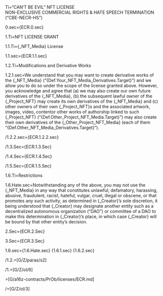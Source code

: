 Ti=“CAN’T BE EVIL” NFT LICENSE<br>NON-EXCLUSIVE COMMERCIAL RIGHTS & HATE SPEECH TERMINATION (“CBE-NECR-HS”)

0.sec={ECR.0.sec}

1.Ti=NFT LICENSE GRANT

1.1.Ti={_NFT_Media} License

1.1.sec={ECR.1.1.sec}

1.2.Ti=Modifications and Derivative Works

1.2.1.sec=We understand that you may want to create derivative works of the {_NFT_Media} (“{Def.Your_NFT_Media_Derivatives.Target}”) and we allow you to do so under the scope of the license granted above. However, you acknowledge and agree that (a) we may also create our own future derivatives of the {_NFT_Media}, (b) the subsequent lawful owner of the {_Project_NFT} may create its own derivatives of the {_NFT_Media} and (c) other owners of their own {_Project_NFT}s and the associated artwork, images, video, contentor other works of authorship linked to such {_Project_NFT} (“{Def.Other_Project_NFT_Media.Target}”) may also create their own derivatives of the {_Other_Project_NFT_Media} (each of them “{Def.Other_NFT_Media_Derivatives.Target}”). 

/1.2.2.sec={ECR.1.2.2.sec}

/1.3.Sec={ECR.1.3.Sec}

/1.4.Sec={ECR.1.4.Sec}

/1.5.Sec={ECR.1.5.Sec}

1.6.Ti=Restrictions

1.6.Hate.sec=Notwithstanding any of the above, you may not use the {_NFT_Media} in any way that constitutes unlawful, defamatory, harassing, abusive, fraudulent, racist, hateful, vulgar, cruel, illegal or obscene, or that promotes any such activity, as determined in {_Creator}’s sole discretion, it being understood that {_Creator} may designate another entity such as a decentralized autonomous organization (“DAO”) or committee of a DAO to make this determination in {_Creator}’s place, in which case {_Creator} will be bound by that other entity’s decision.

2.Sec={ECR.2.Sec}

3.Sec={ECR.3.Sec}

1.6.sec={1.6.Hate.sec} {1.6.1.sec} {1.6.2.sec}

/1.2.=[G/Z/paras/s2]

/1.=[G/Z/ol/6]

=[G/a16z-contracts/PrOb/licenses/ECR.md]

/=[G/Z/ol/3]



